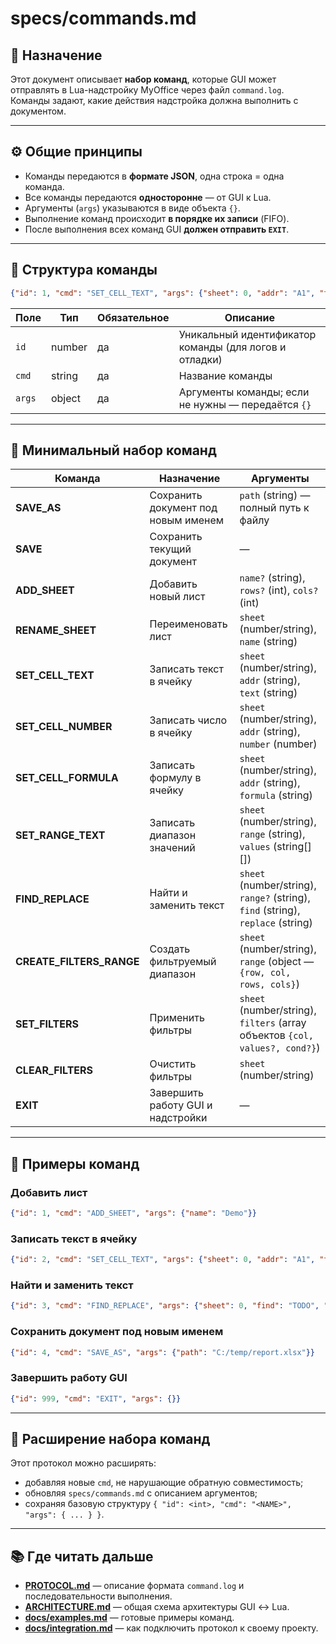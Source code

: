 # specs/commands.md

## 🧩 Назначение

Этот документ описывает **набор команд**, которые GUI может отправлять в Lua-надстройку MyOffice через файл `command.log`.  
Команды задают, какие действия надстройка должна выполнить с документом.

---

## ⚙️ Общие принципы

- Команды передаются в **формате JSON**, одна строка = одна команда.  
- Все команды передаются **односторонне** — от GUI к Lua.  
- Аргументы (`args`) указываются в виде объекта `{}`.  
- Выполнение команд происходит **в порядке их записи** (FIFO).  
- После выполнения всех команд GUI **должен отправить `EXIT`**.

---

## 📄 Структура команды

```json
{"id": 1, "cmd": "SET_CELL_TEXT", "args": {"sheet": 0, "addr": "A1", "text": "Привет"}}
```

| Поле | Тип | Обязательное | Описание |
|------|-----|---------------|-----------|
| `id` | number | да | Уникальный идентификатор команды (для логов и отладки) |
| `cmd` | string | да | Название команды |
| `args` | object | да | Аргументы команды; если не нужны — передаётся `{}` |

---

## 📘 Минимальный набор команд

| Команда | Назначение | Аргументы |
|----------|-------------|-----------|
| **SAVE_AS** | Сохранить документ под новым именем | `path` (string) — полный путь к файлу |
| **SAVE** | Сохранить текущий документ | — |
| **ADD_SHEET** | Добавить новый лист | `name?` (string), `rows?` (int), `cols?` (int) |
| **RENAME_SHEET** | Переименовать лист | `sheet` (number/string), `name` (string) |
| **SET_CELL_TEXT** | Записать текст в ячейку | `sheet` (number/string), `addr` (string), `text` (string) |
| **SET_CELL_NUMBER** | Записать число в ячейку | `sheet` (number/string), `addr` (string), `number` (number) |
| **SET_CELL_FORMULA** | Записать формулу в ячейку | `sheet` (number/string), `addr` (string), `formula` (string) |
| **SET_RANGE_TEXT** | Записать диапазон значений | `sheet` (number/string), `range` (string), `values` (string[][]) |
| **FIND_REPLACE** | Найти и заменить текст | `sheet` (number/string), `range?` (string), `find` (string), `replace` (string) |
| **CREATE_FILTERS_RANGE** | Создать фильтруемый диапазон | `sheet` (number/string), `range` (object — `{row, col, rows, cols}`) |
| **SET_FILTERS** | Применить фильтры | `sheet` (number/string), `filters` (array объектов `{col, values?, cond?}`) |
| **CLEAR_FILTERS** | Очистить фильтры | `sheet` (number/string) |
| **EXIT** | Завершить работу GUI и надстройки | — |

---

## 🧱 Примеры команд

### Добавить лист

```json
{"id": 1, "cmd": "ADD_SHEET", "args": {"name": "Demo"}}
```

### Записать текст в ячейку

```json
{"id": 2, "cmd": "SET_CELL_TEXT", "args": {"sheet": 0, "addr": "A1", "text": "Привет"}}
```

### Найти и заменить текст

```json
{"id": 3, "cmd": "FIND_REPLACE", "args": {"sheet": 0, "find": "TODO", "replace": ""}}
```

### Сохранить документ под новым именем

```json
{"id": 4, "cmd": "SAVE_AS", "args": {"path": "C:/temp/report.xlsx"}}
```

### Завершить работу GUI

```json
{"id": 999, "cmd": "EXIT", "args": {}}
```

---

## 🧩 Расширение набора команд

Этот протокол можно расширять:

- добавляя новые `cmd`, не нарушающие обратную совместимость;
- обновляя `specs/commands.md` с описанием аргументов;
- сохраняя базовую структуру `{ "id": <int>, "cmd": "<NAME>", "args": { ... } }`.

---

## 📚 Где читать дальше

- **[PROTOCOL.md](../PROTOCOL.md)** — описание формата `command.log` и последовательности выполнения.  
- **[ARCHITECTURE.md](../ARCHITECTURE.md)** — общая схема архитектуры GUI ↔ Lua.  
- **[docs/examples.md](../docs/examples.md)** — готовые примеры команд.  
- **[docs/integration.md](../docs/integration.md)** — как подключить протокол к своему проекту.
